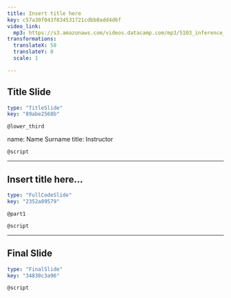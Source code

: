 ```yaml
---
title: Insert title here
key: c57a30f043f834531721cdbb0add4d6f
video_link:
  mp3: https://s3.amazonaws.com/videos.datacamp.com/mp3/5103_inference_for_numerical_data/v1/5103_ch4_5.mp3
transformations:
  translateX: 58
  translateY: 0
  scale: 1

---
```

## Title Slide

```yaml
type: "TitleSlide"
key: "89abe2568b"
```

`@lower_third`

name: Name Surname
title: Instructor


`@script`



---
## Insert title here...

```yaml
type: "FullCodeSlide"
key: "2352a89579"
```

`@part1`



`@script`



---
## Final Slide

```yaml
type: "FinalSlide"
key: "34830c3a96"
```

`@script`


